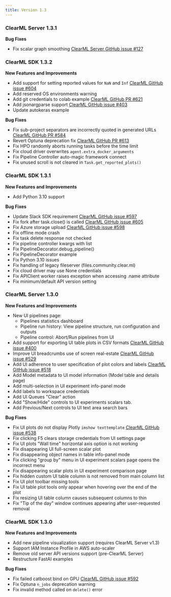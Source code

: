 ```yaml
---
title: Version 1.3
---
```


### ClearML Server 1.3.1

**Bug Fixes**
* Fix scalar graph smoothing [ClearML Server GitHub issue #127](https://github.com/allegroai/clearml-server/issues/127)

### ClearML SDK 1.3.2

**New Features and Improvements**

* Add support for setting reported values for `NaN` and `Inf` [ClearML GitHub issue #604](https://github.com/allegroai/clearml/issues/604)
* Add reserved OS environments warning
* Add git credentials to colab example [ClearML GitHub PR #621](https://github.com/allegroai/clearml/pull/621)
* Add jsonargparse support [ClearML GitHub issue #403](https://github.com/allegroai/clearml/issues/403)
* Update autokeras example

**Bug Fixes**

* Fix sub-project separators are incorrectly quoted in generated URLs [ClearML GitHub PR #584](https://github.com/allegroai/clearml/pull/584)
* Revert Optuna deprecation fix [ClearML GitHub PR #613](https://github.com/allegroai/clearml/pull/613)
* Fix HPO randomly aborts running tasks before the time limit
* Fix cloud driver overwrites `agent.extra_docker_arguments`
* Fix Pipeline Controller auto-magic framework connect
* Fix unused scroll is not cleared in `Task.get_reported_plots()`

### ClearML SDK 1.3.1

**New Features and Improvements** 

* Add Python 3.10 support

**Bug Fixes**

* Update Slack SDK requirement [ClearML GitHub issue #597](https://github.com/allegroai/clearml/issues/597)
* Fix fork after task.close() is called [ClearML GitHub issue #605](https://github.com/allegroai/clearml/issues/605)
* Fix Azure storage upload [ClearML GitHub issue #598](https://github.com/allegroai/clearml/issues/598)
* Fix offline mode crash
* Fix task delete response not checked
* Fix pipeline controller kwargs with list
* Fix PipelineDecorator.debug_pipeline()
* Fix PipelineDecorator example
* Fix Python 3.10 issues
* Fix handling of legacy fileserver (files.community.clear.ml)
* Fix cloud driver may use None credentials
* Fix APIClient worker raises exception when accessing .name attribute
* Fix minimum/default API version setting


### ClearML Server 1.3.0

**New Features and Improvements**
* New UI pipelines page:
    * Pipelines statistics dashboard
    * Pipeline run history: View pipeline structure, run configuration and outputs
    * Pipeline control: Abort/Run pipelines from UI
* Add support for exporting UI table plots in CSV formats [ClearML GitHub issue #400](https://github.com/allegroai/clearml/issues/400)
* Improve UI breadcrumbs use of screen real-estate [ClearML GitHub issue #529](https://github.com/allegroai/clearml/issues/529)
* Add UI adherence to user specification of plot colors and labels [ClearML GitHub issue #518](https://github.com/allegroai/clearml/issues/518)
* Add Model metadata to UI model information (Model table and details page)
* Add multi-selection in UI experiment info-panel mode
* Add labels to workspace credentials
* Add UI Queues "Clear" action
* Add "Show/Hide" controls to UI experiments scalars tab.
* Add Previous/Next controls to UI text area search bars

**Bug Fixes**
* Fix UI plots do not display Plotly `imshow texttemplate` [ClearML GitHub issue #538](https://github.com/allegroai/clearml/issues/538)
* Fix clicking F5 clears storage credentials from UI settings page
* Fix UI plots "Wall time" horizontal axis option is not working
* Fix disappearing UI full-screen scalar plot
* Fix disappearing object names in table info-panel mode
* Fix clicking "group by" menu in UI experiment scalars page opens the incorrect menu
* Fix disappearing scalar plots in UI experiment comparison page
* Fix hidden custom UI table column is not removed from main column list
* Fix UI plot toolbar missing tools
* Fix UI table plot tools only appear when hovering over the end of the plot
* Fix resizing UI table column causes subsequent columns to thin 
* Fix "Tip of the day" window continues appearing after user-requested removal


### ClearML SDK 1.3.0

**New Features and Improvements** 

* Add new pipeline visualization support (requires ClearML Server v1.3)
* Support IAM Instance Profile in AWS auto-scaler
* Remove old server API versions support (pre-ClearML Server)
* Restructure FastAI examples

**Bug Fixes**

* Fix failed catboost bind on GPU [ClearML GitHub issue #592](https://github.com/allegroai/clearml/issues/592)
* Fix Optuna `n_jobs` deprecation warning
* Fix invalid method called on `delete()` error
